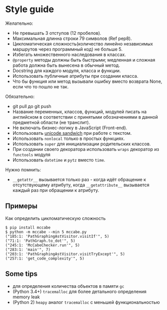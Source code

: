 # Style guide

Желательно:

* Не превышать 3 отступов \(12 пробелов\).
* Максимальная длинна строки 79 символов \(Ref pep8\).
* Цикломатическая сложность\(количество линейно независимых маршрутов через программный код\) не больше 5.
* Избегать множественного наследования в классах.
* `@property` методы должны быть быстрыми; медленная и сложная работа должна быть вынесена в обычный метод.
* Docstring для каждого модуля, класса и функции.
* Использовать публичные атрибуты при создании класса.
* Что бы функция или метод вызывали ошибку вместо возврата None, если что то пошло не так.


Обязательно:

* git pull до git push
* Название переменных, классов, функций, модулей писать на английском в соответствии с принятыми обозначениями в данной предметной области \(не транслит\).
* Не включать бизнес-логику в JavaScript \(Front-end\).
* Использовать [unicode sandwich](#unicode-sandwich) при работе с текстом.
* Использовать `nonlocal` только в простых функциях.
* Использовать `super` для инициализации родительских классов.
* При создании своего декоратора использовать `wraps` декоратор из `functools` модуля
* Использовать `datetime` и `pytz` вместо `time`.

Нужно помнить:
* `__getattr__` вызывается только раз - когда идёт обращение к отсутствующему атрибуту, когда `__getattribute__` вызывается каждый раз при обращении к атрибуту.

## Примеры

Как определить цикломатическую сложность

```
$ pip install mccabe
$ python -m mccabe --min 5 mccabe.py
("185:1: 'PathGraphingAstVisitor.visitIf'", 5)
("71:1: 'PathGraph.to_dot'", 5)
("245:1: 'McCabeChecker.run'", 5)
("283:1: 'main'", 7)
("203:1: 'PathGraphingAstVisitor.visitTryExcept'", 5)
("257:1: 'get_code_complexity'", 5)
```

## Some tips
* для определения количества объектов в памяти `gc`
* \(Python 3.4+\) `tracemalloc` для более детального определения memory leak
* \(Python 2\) `heapy` аналог `tracemalloc` с меньшей функциональностью


